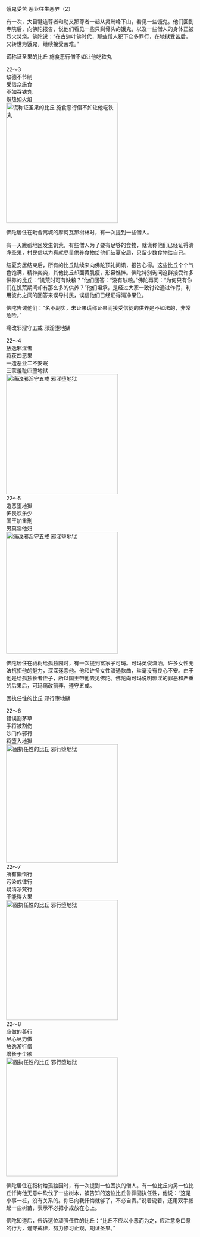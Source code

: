 饿鬼受苦 恶业往生恶界（2）

有一次，大目犍连尊者和勒叉那尊者一起从灵鹫峰下山，看见一些饿鬼。他们回到寺院后，向佛陀报告，说他们看见一些只剩骨头的饿鬼，以及一些僧人的身体正被烈火焚烧。佛陀说：“在古迦叶佛时代，那些僧人犯下众多罪行，在地狱受苦后，又转世为饿鬼，继续接受苦难。”

谎称证圣果的比丘 施食恶行僧不如让他吃铁丸


<div class="e2">
<div>
22～3<br>
 缺德不节制<br>
 受信众施食<br>
 不如吞铁丸<br>
 炽热如火焰
</div>
<img src="images/fjj-82-1.jpg" width="300" height="322" alt="谎称证圣果的比丘 施食恶行僧不如让他吃铁丸"/>
</div>

佛陀居住在毗舍离城的摩诃瓦那树林时，有一次提到一些僧人。

有一天跋祇地区发生饥荒，有些僧人为了要有足够的食物，就谎称他们已经证得清净圣果，村民信以为真就尽量供养食物给他们结夏安居，只留少数食物给自己。

结夏安居结束后，所有的比丘陆续来向佛陀顶礼问讯，报告心得。这些比丘个个气色饱满，精神奕奕，其他比丘却面黄肌瘦，形容憔悴。佛陀特别询问这群接受许多供养的比丘：“饥荒时可有缺粮？”他们回答：“没有缺粮。”佛陀再问：“为何只有你们在饥荒期间却有那么多的供养？”他们坦承，是经过大家一致讨论通过作假，利用彼此之间的回答来误导村民，误信他们已经证得清净果位。

佛陀告诫他们：“名不副实，未证果谎称证果而接受信徒的供养是不如法的，非常危险。”

痛改邪淫守五戒 邪淫堕地狱


<div class="e2">
<div>
22～4<br>
 放逸邪淫者<br>
 将获四恶果<br>
 一造恶业二不安眠<br>
 三蒙羞耻四堕地狱
</div>
<img src="images/fjj-82-2.jpg" width="300" height="322" alt="痛改邪淫守五戒 邪淫堕地狱"/>
</div>


<div class="e2">
<div>
22～5<br>
 造恶堕地狱<br>
 怖畏欢乐少<br>
 国王加重刑<br>
 男莫淫他妇
</div>
<img src="images/fjj-82-3.jpg" width="300" height="327" alt="痛改邪淫守五戒 邪淫堕地狱"/>
</div>

佛陀居住在祇树给孤独园时，有一次提到富家子可玛。可玛英俊潇洒，许多女性无法抗拒他的魅力，深深迷恋他。他和许多女性暗通款曲，丝毫没有良心不安。由于他是给孤独长者侄子，所以国王带他去见佛陀。佛陀向可玛说明邪淫的罪恶和严重的后果后，可玛痛改前非，遵守五戒。

固执任性的比丘 邪行堕地狱


<div class="e2">
<div>
22～6<br>
 错误割茅草<br>
 手将被割伤<br>
 沙门作邪行<br>
 将堕入地狱
</div>
<img src="images/fjj-82-4.jpg" width="300" height="317" alt="固执任性的比丘 邪行堕地狱"/>
</div>


<div class="e2">
<div>
22～7<br>
 所有懒惰行<br>
 污染戒律行<br>
 疑清净梵行<br>
 不能得大果
</div>
<img src="images/fjj-82-5.jpg" width="300" height="321" alt="固执任性的比丘 邪行堕地狱"/>
</div>


<div class="e2">
<div>
22～8<br>
 应做的善行<br>
 尽心尽力做<br>
 放逸游行僧<br>
 增长于尘欲
</div>
<img src="images/fjj-82-6.jpg" width="300" height="318" alt="固执任性的比丘 邪行堕地狱"/>
</div>

佛陀居住在祇树给孤独园时，有一次提到一位固执的僧人。有一位比丘向另一位比丘忏悔他无意中砍伐了一些树木，被告知的这位比丘鲁莽固执任性，他说：“这是小事一桩，没有关系的。你已向我忏悔就够了，不必自责。”说着说着，还用双手拔起一些树苗，表示不必把小戒放在心上。

佛陀知道后，告诉这位顽强任性的比丘：“比丘不应以小恶而为之，应注意身口意的行为，谨守戒律，努力修习止观，期证圣果。”

